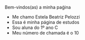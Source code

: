 Bem-vindos(as) a minha paǵina
- Me chamo Estela Beatriz Pelozzi
- Essa é minha página de estudos
- Sou aluna do 1º ano C
- Meu número de chamada é o 10

